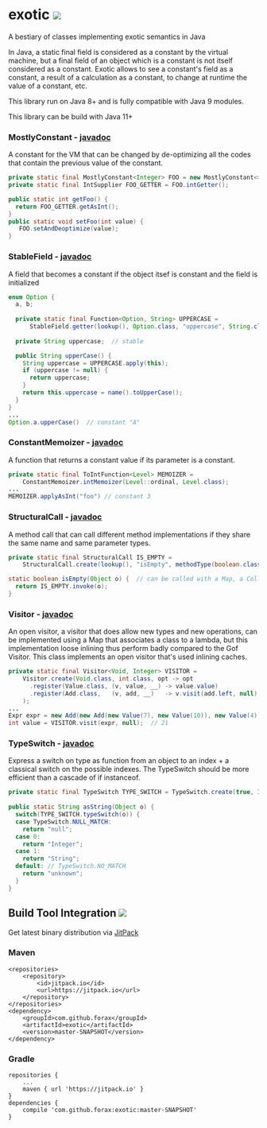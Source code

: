 # exotic [![](https://api.travis-ci.org/forax/exotic.svg?branch=master)](https://travis-ci.org/forax/exotic)
A bestiary of classes implementing exotic semantics in Java

In Java, a static final field is considered as a constant by the virtual machine,
but a final field of an object which is a constant is not itself considered as a constant.
Exotic allows to see a constant's field as a constant, a result of a calculation as a constant,
to change at runtime the value of a constant, etc. 

This library run on Java 8+ and is fully compatible with Java 9 modules.

This library can be build with Java 11+

### MostlyConstant - [javadoc](https://jitpack.io/com/github/forax/exotic/master/javadoc/com/github/forax/exotic/MostlyConstant.html)

A constant for the VM that can be changed by de-optimizing all the codes that contain the previous value of the constant.

```java
private static final MostlyConstant<Integer> FOO = new MostlyConstant<>(42, int.class);
private static final IntSupplier FOO_GETTER = FOO.intGetter();

public static int getFoo() {
  return FOO_GETTER.getAsInt();
}
public static void setFoo(int value) {
   FOO.setAndDeoptimize(value);
}
```

### StableField - [javadoc](https://jitpack.io/com/github/forax/exotic/master/javadoc/com/github/forax/exotic/StableField.html)

A field that becomes a constant if the object itsef is constant and the field is initialized

```java
enum Option {
  a, b;
    
  private static final Function<Option, String> UPPERCASE =
      StableField.getter(lookup(), Option.class, "uppercase", String.class);
    
  private String uppercase;  // stable

  public String upperCase() {
    String uppercase = UPPERCASE.apply(this);
    if (uppercase != null) {
      return uppercase;
    }
    return this.uppercase = name().toUpperCase();
  }
}
...
Option.a.upperCase()  // constant "A"
```

### ConstantMemoizer - [javadoc](https://jitpack.io/com/github/forax/exotic/master/javadoc/com/github/forax/exotic/ConstantMemoizer.html) 

A function that returns a constant value if its parameter is a constant.

```java
private static final ToIntFunction<Level> MEMOIZER =
    ConstantMemoizer.intMemoizer(Level::ordinal, Level.class);
...
MEMOIZER.applyAsInt("foo") // constant 3
```

### StructuralCall - [javadoc](https://jitpack.io/com/github/forax/exotic/master/javadoc/com/github/forax/exotic/StructuralCall.html)

A method call that can call different method implementations if they share the same name and same parameter types.

```java
private static final StructuralCall IS_EMPTY =
    StructuralCall.create(lookup(), "isEmpty", methodType(boolean.class));

static boolean isEmpty(Object o) {  // can be called with a Map, a Collection or a String
  return IS_EMPTY.invoke(o);
}
```

### Visitor - [javadoc](https://jitpack.io/com/github/forax/exotic/master/javadoc/com/github/forax/exotic/Visitor.html)

An open visitor, a visitor that does allow new types and new operations, can be implemented using a Map
that associates a class to a lambda, but this implementation loose inlining thus perform badly compared to the Gof Visitor.
This class implements an open visitor that's used inlining caches.

```java
private static final Visitor<Void, Integer> VISITOR =
    Visitor.create(Void.class, int.class, opt -> opt
      .register(Value.class, (v, value, __) -> value.value)
      .register(Add.class,   (v, add, __)   -> v.visit(add.left, null) + v.visit(add.right, null))
    );
...
Expr expr = new Add(new Add(new Value(7), new Value(10)), new Value(4));
int value = VISITOR.visit(expr, null);  // 21
```

### TypeSwitch - [javadoc](https://jitpack.io/com/github/forax/exotic/master/javadoc/com/github/forax/exotic/TypeSwitch.html)

Express a switch on type as function from an object to an index + a classical switch on the possible indexes.
The TypeSwitch should be more efficient than a cascade of if instanceof.  

```java
private static final TypeSwitch TYPE_SWITCH = TypeSwitch.create(true, Integer.class, String.class);
  
public static String asString(Object o) {
  switch(TYPE_SWITCH.typeSwitch(o)) {
  case TypeSwitch.NULL_MATCH:
    return "null";
  case 0:
    return "Integer";
  case 1:
    return "String";
  default: // TypeSwitch.NO_MATCH
    return "unknown";
  }
}
```


## Build Tool Integration [![](https://jitpack.io/v/forax/exotic.svg)](https://jitpack.io/#forax/exotic)

Get latest binary distribution via [JitPack](https://jitpack.io/#forax/exotic) 


### Maven

    <repositories>
        <repository>
            <id>jitpack.io</id>
            <url>https://jitpack.io</url>
        </repository>
    </repositories>
    <dependency>
        <groupId>com.github.forax</groupId>
        <artifactId>exotic</artifactId>
        <version>master-SNAPSHOT</version>
    </dependency>


### Gradle

    repositories {
        ...
        maven { url 'https://jitpack.io' }
    }
    dependencies {
        compile 'com.github.forax:exotic:master-SNAPSHOT'
    }
